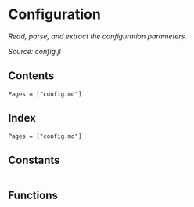 # Configuration

*Read, parse, and extract the configuration parameters.*

*Source: config.jl*

## Contents

```@contents
Pages = ["config.md"]
```

## Index

```@index
Pages = ["config.md"]
```

## Constants

```@docs

```

## Functions

```@docs

```
